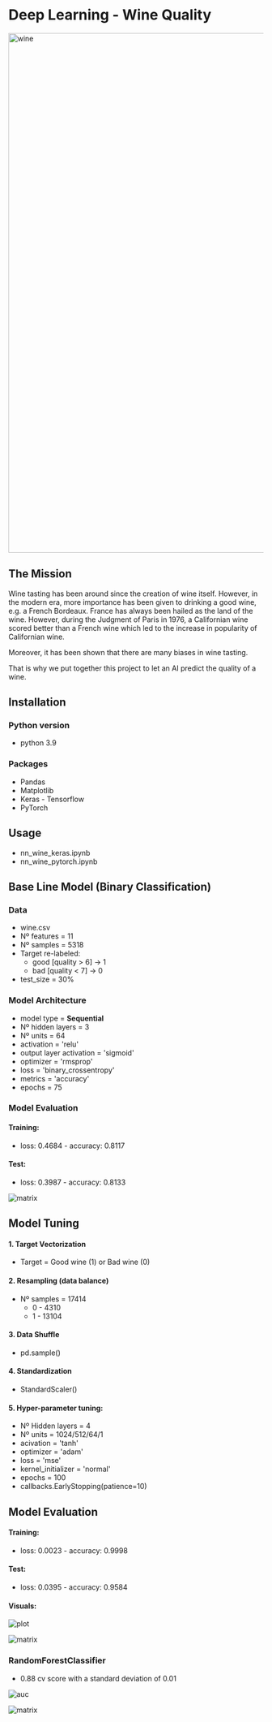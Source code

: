 # Deep Learning - Wine Quality

<img src="assets/wine.jpg" alt="wine" width="1024"/>

## The Mission

Wine tasting has been around since the creation of wine itself. However, in the modern era, more importance has been given to drinking a good wine, e.g. a French Bordeaux. France has always been hailed as the land of the wine. However, during the Judgment of Paris in 1976, a Californian wine scored better than a French wine which led to the increase in popularity of Californian wine.

Moreover, it has been shown that there are many biases in wine tasting.

That is why we put together this project to let an AI predict the quality of a wine.

## Installation

### Python version
* python 3.9
### Packages
* Pandas
* Matplotlib
* Keras - Tensorflow
* PyTorch

## Usage
* nn_wine_keras.ipynb
* nn_wine_pytorch.ipynb

## Base Line Model (Binary Classification)

### Data
* wine.csv
* Nº features = 11
* Nº samples = 5318
* Target re-labeled: 
    * good [quality > 6] -> 1
    * bad [quality < 7]  -> 0
* test_size = 30%

### Model Architecture
* model type = **Sequential**
* Nº hidden layers = 3
* Nº units = 64
* activation = 'relu'
* output layer activation = 'sigmoid'
* optimizer = 'rmsprop'
* loss = 'binary_crossentropy'
* metrics = 'accuracy'
* epochs = 75

### Model Evaluation
#### Training:
* loss: 0.4684 - accuracy: 0.8117

#### Test:
* loss: 0.3987 - accuracy: 0.8133

![matrix](assets/base_matrix.png)


## Model Tuning

#### 1. Target Vectorization
* Target = Good wine (1) or Bad wine (0)

#### 2. Resampling (data balance)
* Nº samples = 17414
    * 0 - 4310
    * 1 - 13104

#### 3. Data Shuffle
* pd.sample()

#### 4. Standardization
* StandardScaler()

#### 5. Hyper-parameter tuning:
* Nº Hidden layers = 4
* Nº units = 1024/512/64/1
* acivation = 'tanh'
* optimizer = 'adam'
* loss = 'mse'
* kernel_initializer = 'normal'
* epochs = 100
* callbacks.EarlyStopping(patience=10)

## Model Evaluation
#### Training:
* loss: 0.0023 - accuracy: 0.9998

#### Test:
* loss: 0.0395 - accuracy: 0.9584

#### Visuals:

![plot](assets/nn_eval.png)


![matrix](assets/matrix.png)

### RandomForestClassifier

* 0.88 cv score with a standard deviation of 0.01


![auc](assets/rfc_curve.png)

![matrix](assets/rfc_matrix.png)

